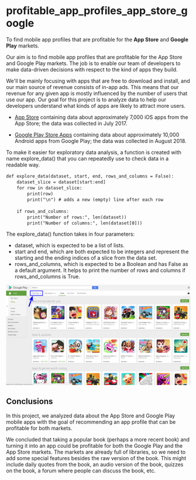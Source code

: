 # profitable_app_profiles_app_store_google
To find mobile app profiles that are profitable for the **App Store** and **Google Play** markets.

Our aim is to find mobile app profiles that are profitable for the App Store and Google Play markets. The job is to enable our team of developers to make data-driven decisions with respect to the kind of apps they build.

We'll be mainly focusing with apps that are free to download and install, and our main source of revenue consists of in-app ads. This means that our revenue for any given app is mostly influenced by the number of users that use our app. Our goal for this project is to analyze data to help our developers understand what kinds of apps are likely to attract more users.

- [App Store](https://www.kaggle.com/ramamet4/app-store-apple-data-set-10k-apps) containing data about approximately 7,000 iOS apps from the App Store; the data was collected in July 2017.

- [Google Play Store Apps](https://www.kaggle.com/lava18/google-play-store-apps) containing data about approximately 10,000 Android apps from Google Play; the data was collected in August 2018.

To make it easier for exploratory data analysis, a function is created with name explore_data() that you can repeatedly use to check data in a readable way.

```
def explore_data(dataset, start, end, rows_and_columns = False):
    dataset_slice = dataset[start:end]
    for row in dataset_slice:
        print(row)
        print("\n") # adds a new (empty) line after each row
        
    if rows_and_columns:
        print("Number of rows:", len(dataset))
        print("Number of columns:", len(dataset[0]))
```

The explore_data() function takes in four parameters: 
- dataset, which is expected to be a list of lists.
- start and end, which are both expected to be integers and represent the starting and the ending indices of a slice from the data set.
- rows_and_columns, which is expected to be a Boolean and has False as a default argument. It helps to print the number of rows and columns if rows_and_columns is True.

![android_pic](./resources/android_1.png)

## Conclusions

In this project, we analyzed data about the App Store and Google Play mobile apps with the goal of recommending an app profile that can be profitable for both markets.

We concluded that taking a popular book (perhaps a more recent book) and turning it into an app could be profitable for both the Google Play and the App Store markets. The markets are already full of libraries, so we need to add some special features besides the raw version of the book. This might include daily quotes from the book, an audio version of the book, quizzes on the book, a forum where people can discuss the book, etc.
